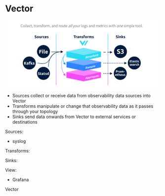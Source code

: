 

# Vector 
![](./image/vector.png)


- Sources collect or receive data from observability data sources into Vector
- Transforms manipulate or change that observability data as it passes through your topology
- Sinks send data onwards from Vector to external services or destinations

Sources:

- syslog

Transforms:


Sinks:


View:
- Grafana


Vector 




